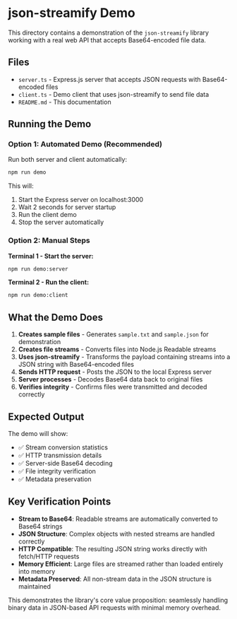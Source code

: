 # json-streamify Demo

This directory contains a demonstration of the `json-streamify` library working with a real web API that accepts Base64-encoded file data.

## Files

- `server.ts` - Express.js server that accepts JSON requests with Base64-encoded files
- `client.ts` - Demo client that uses json-streamify to send file data
- `README.md` - This documentation

## Running the Demo

### Option 1: Automated Demo (Recommended)

Run both server and client automatically:

```bash
npm run demo
```

This will:

1. Start the Express server on localhost:3000
2. Wait 2 seconds for server startup
3. Run the client demo
4. Stop the server automatically

### Option 2: Manual Steps

**Terminal 1 - Start the server:**

```bash
npm run demo:server
```

**Terminal 2 - Run the client:**

```bash
npm run demo:client
```

## What the Demo Does

1. **Creates sample files** - Generates `sample.txt` and `sample.json` for demonstration
2. **Creates file streams** - Converts files into Node.js Readable streams
3. **Uses json-streamify** - Transforms the payload containing streams into a JSON string with Base64-encoded files
4. **Sends HTTP request** - Posts the JSON to the local Express server
5. **Server processes** - Decodes Base64 data back to original files
6. **Verifies integrity** - Confirms files were transmitted and decoded correctly

## Expected Output

The demo will show:

- ✅ Stream conversion statistics
- ✅ HTTP transmission details
- ✅ Server-side Base64 decoding
- ✅ File integrity verification
- ✅ Metadata preservation

## Key Verification Points

- **Stream to Base64**: Readable streams are automatically converted to Base64 strings
- **JSON Structure**: Complex objects with nested streams are handled correctly
- **HTTP Compatible**: The resulting JSON string works directly with fetch/HTTP requests
- **Memory Efficient**: Large files are streamed rather than loaded entirely into memory
- **Metadata Preserved**: All non-stream data in the JSON structure is maintained

This demonstrates the library's core value proposition: seamlessly handling binary data in JSON-based API requests with minimal memory overhead.
